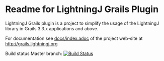 # Readme for LightningJ Grails Plugin

LightningJ Grails plugin is a project to simplify the usage of the LightningJ 
library in Grails 3.3.x applications and above.

For documentation see [docs/index.adoc]() of the project web-site at
http://grails.lightningj.org


Build status Master branch: [![Build Status](https://travis-ci.org/lightningj-org/lightningj-grails.svg?branch=master)](https://travis-ci.org/lightningj-org/lightningj-grails)